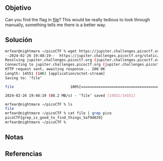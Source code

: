 ## Objetivo
Can you find the flag in [file](https://jupiter.challenges.picoctf.org/static/515f19f3612bfd97cd3f0c0ba32bd864/file)? This would be really tedious to look through manually, something tells me there is a better way.
## Solución

```bash
mrfear@nightmare ~/picoCTF % wget https://jupiter.challenges.picoctf.org/static/515f19f3612bfd97cd3f0c0ba32bd864/file
--2024-02-26 19:48:19--  https://jupiter.challenges.picoctf.org/static/515f19f3612bfd97cd3f0c0ba32bd864/file
Resolving jupiter.challenges.picoctf.org (jupiter.challenges.picoctf.org)... 3.131.60.8
Connecting to jupiter.challenges.picoctf.org (jupiter.challenges.picoctf.org)|3.131.60.8|:443... connected.
HTTP request sent, awaiting response... 200 OK
Length: 14551 (14K) [application/octet-stream]
Saving to: ‘file’

file                          100%[=================================================>]  14.21K  --.-KB/s    in 0s

2024-02-26 19:48:19 (88.2 MB/s) - ‘file’ saved [14551/14551]

mrfear@nightmare ~/picoCTF % ls
file   
mrfear@nightmare ~/picoCTF % cat file | grep pico
picoCTF{grep_is_good_to_find_things_5af9d829}
mrfear@nightmare ~/picoCTF %
```

## Notas


## Referencias